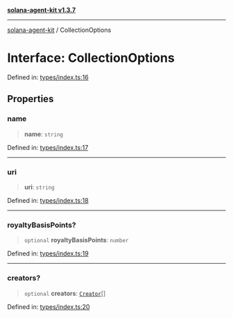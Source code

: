 [**solana-agent-kit v1.3.7**](../README.md)

***

[solana-agent-kit](../README.md) / CollectionOptions

# Interface: CollectionOptions

Defined in: [types/index.ts:16](https://github.com/scriptscrypt/solana-agent-kit/blob/28121611ae2e5ee3f891044cd4631bfb441231fc/src/types/index.ts#L16)

## Properties

### name

> **name**: `string`

Defined in: [types/index.ts:17](https://github.com/scriptscrypt/solana-agent-kit/blob/28121611ae2e5ee3f891044cd4631bfb441231fc/src/types/index.ts#L17)

***

### uri

> **uri**: `string`

Defined in: [types/index.ts:18](https://github.com/scriptscrypt/solana-agent-kit/blob/28121611ae2e5ee3f891044cd4631bfb441231fc/src/types/index.ts#L18)

***

### royaltyBasisPoints?

> `optional` **royaltyBasisPoints**: `number`

Defined in: [types/index.ts:19](https://github.com/scriptscrypt/solana-agent-kit/blob/28121611ae2e5ee3f891044cd4631bfb441231fc/src/types/index.ts#L19)

***

### creators?

> `optional` **creators**: [`Creator`](Creator.md)[]

Defined in: [types/index.ts:20](https://github.com/scriptscrypt/solana-agent-kit/blob/28121611ae2e5ee3f891044cd4631bfb441231fc/src/types/index.ts#L20)
